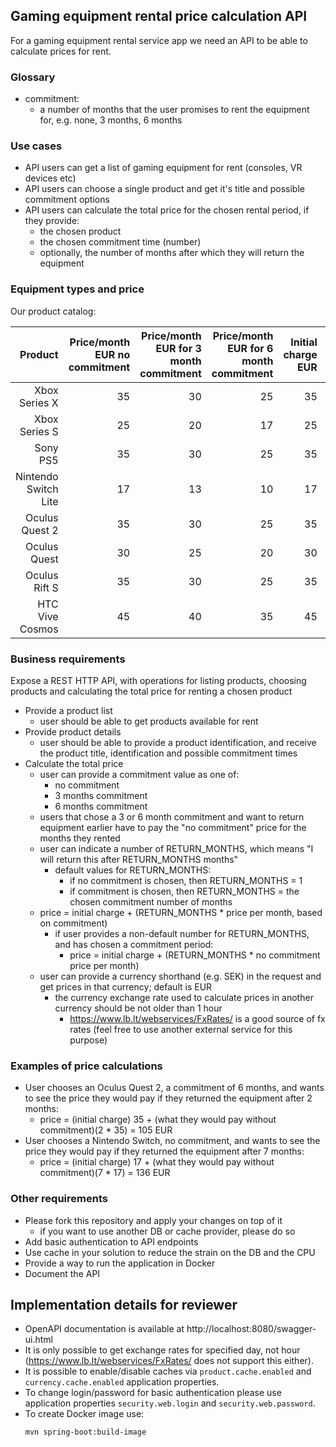 ## Gaming equipment rental price calculation API
For a gaming equipment rental service app we need an API to be able to calculate prices for rent.

### Glossary
* commitment:
    * a number of months that the user promises to rent the equipment for, e.g. none, 3 months, 6 months

### Use cases
* API users can get a list of gaming equipment for rent (consoles, VR devices etc)
* API users can choose a single product and get it's title and possible commitment options
* API users can calculate the total price for the chosen rental period, if they provide: 
    * the chosen product
    * the chosen commitment time (number)
    * optionally, the number of months after which they will return the equipment 

### Equipment types and price
Our product catalog:

| Product | Price/month EUR no commitment| Price/month EUR for 3 month commitment | Price/month EUR for 6 month commitment|Initial charge EUR| Available for rent
|---:|---:|---:|---:|---:|---
|Xbox Series X|35|30|25|35|Yes
|Xbox Series S|25|20|17|25|Yes
|Sony PS5|35|30|25|35|Yes
|Nintendo Switch Lite|17|13|10|17|Yes
|Oculus Quest 2|35|30|25|35|Yes
|Oculus Quest|30|25|20|30|No
|Oculus Rift S|35|30|25|35|Yes
|HTC Vive Cosmos|45|40|35|45|Yes

### Business requirements
Expose a REST HTTP API, with operations for listing products, choosing products and calculating the total price for renting a chosen product
* Provide a product list
    * user should be able to get products available for rent
* Provide product details
    * user should be able to provide a product identification, and receive the product title, identification and possible commitment times
* Calculate the total price
    * user can provide a commitment value as one of:
        * no commitment
        * 3 months commitment
        * 6 months commitment
    * users that chose a 3 or 6 month commitment and want to return equipment earlier have to pay the "no commitment" price for the months they rented
    * user can indicate a number of RETURN_MONTHS, which means "I will return this after RETURN_MONTHS months"
        * default values for RETURN_MONTHS:
            * if no commitment is chosen, then RETURN_MONTHS = 1
            * if commitment is chosen, then RETURN_MONTHS = the chosen commitment number of months
    * price = initial charge + (RETURN_MONTHS * price per month, based on commitment)
        * if user provides a non-default number for RETURN_MONTHS, and has chosen a commitment period:
            * price = initial charge + (RETURN_MONTHS * no commitment price per month)
    * user can provide a currency shorthand (e.g. SEK) in the request and get prices in that currency; default is EUR
        * the currency exchange rate used to calculate prices in another currency should be not older than 1 hour
            * https://www.lb.lt/webservices/FxRates/ is a good source of fx rates (feel free to use another external service for this purpose)
 
### Examples of price calculations
* User chooses an Oculus Quest 2, a commitment of 6 months, and wants to see the price they would pay if they returned the equipment after 2 months: 
    * price = (initial charge) 35 + (what they would pay without commitment)(2 * 35) = 105 EUR
* User chooses a Nintendo Switch, no commitment, and wants to see the price they would pay if they returned the equipment after 7 months:
    * price = (initial charge) 17 + (what they would pay without commitment)(7 * 17) = 136 EUR

### Other requirements
* Please fork this repository and apply your changes on top of it
    * if you want to use another DB or cache provider, please do so
* Add basic authentication to API endpoints
* Use cache in your solution to reduce the strain on the DB and the CPU
* Provide a way to run the application in Docker
* Document the API

## Implementation details for reviewer

* OpenAPI documentation is available at http://localhost:8080/swagger-ui.html
* It is only possible to get exchange rates for specified day, not hour (https://www.lb.lt/webservices/FxRates/ does not support this either).
* It is possible to enable/disable caches via `product.cache.enabled` and `currency.cache.enabled` application properties.
* To change login/password for basic authentication please use application properties `security.web.login` and `security.web.password`.
* To create Docker image use: 
    ```shell
    mvn spring-boot:build-image
    ```
